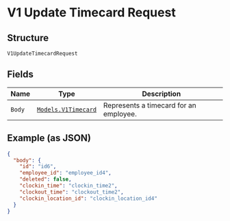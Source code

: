 
# V1 Update Timecard Request

## Structure

`V1UpdateTimecardRequest`

## Fields

| Name | Type | Description |
|  --- | --- | --- |
| `Body` | [`Models.V1Timecard`](/doc/models/v1-timecard.md) | Represents a timecard for an employee. |

## Example (as JSON)

```json
{
  "body": {
    "id": "id6",
    "employee_id": "employee_id4",
    "deleted": false,
    "clockin_time": "clockin_time2",
    "clockout_time": "clockout_time2",
    "clockin_location_id": "clockin_location_id4"
  }
}
```

